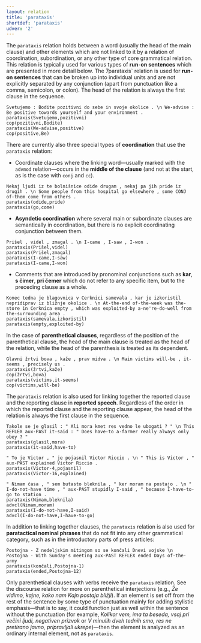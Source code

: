 ```yaml
---
layout: relation
title: 'parataxis'
shortdef: 'parataxis'
udver: '2'
---
```


The `parataxis` relation holds between a word (usually the head of the main clause) and other elements which are not linked to it by a relation of coordination, subordination, or any other type of core grammatical relation. This relation is typically used for various types of **run-on sentences** which are presented in more detail below. 
The 7parataxis` relation is used for **run-on sentences** that can be broken up into individual units and are not explicitly separated by any conjunction (apart from punctuation like a comma, semicolon, or colon). The head of the relation is always the first clause in the sequence.
~~~ sdparse
Svetujemo : Bodite pozitivni do sebe in svoje okolice . \n We-advise : Be positive towards yourself and your environment .
parataxis(Svetujemo,pozitivni)
cop(pozitivni,Bodite)
parataxis(We-advise,positive)
cop(positive,Be)
~~~

There are currently also three special types of **coordination** that use the `parataxis` relation:
- Coordinate clauses where the linking word—usually marked with the `advmod` relation—occurs in the **middle of the clause** (and not at the start, as is the case with `conj` and `cc`). 
~~~ sdparse
Nekaj ljudi iz te bolnišnice odide drugam , nekaj pa jih pride iz drugih . \n Some people from this hospital go elsewhere , some CONJ of-them come from others .
parataxis(odide,pride)
parataxis(go,come)
~~~

- **Asyndetic coordination** where several main or subordinate clauses are semantically in coordination, but there is no explicit coordinating conjunction between them. 
~~~ sdparse
Prišel , videl , zmagal . \n I-came , I-saw , I-won .
parataxis(Prišel,videl)
parataxis(Prišel,zmagal)
parataxis(I-came,I-saw)
parataxis(I-came,I-won)
~~~

- Comments that are introduced by pronominal conjunctions such as **kar**, **s čimer**, **pri čemer** which do not refer to any specific item, but to the preceding clause as a whole. 
~~~ sdparse
Konec tedna je blagovnica v Cerknici samevala , kar je izkoristil nepridiprav iz bližnje okolice . \n At-the-end of-the-week was the-store in Cerknica empty , which was exploited-by a-ne're-do-well from the-surrounding area .
parataxis(samevala,izkoristil)
parataxis(empty,exploited-by)
~~~

In the case of **parenthetical clauses**, regardless of the position of the parenthetical clause, the head of the main clause is treated as the head of the relation, while the head of the parenthesis is treated as its dependent. 
~~~ sdparse
Glavni žrtvi bova , kaže , prav midva . \n Main victims will-be , it-seems , precisely us . 
parataxis(žrtvi,kaže)
cop(žrtvi,bova)
parataxis(victims,it-seems)
cop(victims,will-be)
~~~

The `parataxis` relation is also used for linking together the reported clause and the reporting clause in **reported speech**. Regardless of the order in which the reported clause and the reporting clause appear, the head of the relation is always the first clause in the sequence. 
~~~ sdparse
Takole se je glasil : " Ali mora kmet res vedno le ubogati ? " \n This REFLEX aux-PAST it-said : " Does have-to a-farmer really always only obey ? "
parataxis(glasil,mora)
parataxis(it-said,have-to)
~~~
~~~ sdparse
" To je Victor , " je pojasnil Victor Riccio . \n " This is Victor , " aux-PAST explained Victor Riccio .
parataxis(Victor-4,pojasnil)
parataxis(Victor-16,explained)
~~~
~~~ sdparse
" Nimam časa , " sem butasto bleknila , " ker moram na postajo . \n " I-do-not-have time , " aux-PAST stupidly I-said , " because I-have-to-go to station .
parataxis(Nimam,bleknila)
advcl(Nimam,moram)
parataxis(I-do-not-have,I-said)
advcl(I-do-not-have,I-have-to-go)
~~~

In addition to linking together clauses, the `parataxis` relation is also used for **paratactical nominal phrases** that do not fit into any other grammatical category, such as in the introductory parts of press articles: 
~~~ sdparse
Postojna - Z nedeljskim mitingom so se končali Dnevi vojske \n Postojna - With Sunday's meeting aux-PAST REFLEX ended Days of-the-army
parataxis(končali,Postojna-1)
parataxis(ended,Postojna-12)
~~~

Only parenthetical clauses with verbs receive the `parataxis` relation. See the discourse relation for more on parenthetical interjections (e.g., *Že vidimo, kajne, kako nam Kajn postaja bližji*). If an element is set off from the rest of the sentence by some type of punctuation mainly for adding stylistic emphasis—that is to say, it could function just as well within the sentence without the punctuation (for example, *Kolikor vem, ima ta beseda, vsaj pri večini ljudi, negativen prizvok* or *V minulih dveh tednih smo, res ne pretirano javno, pripravljali ukrepe*)—then the element is analyzed as an ordinary internal element, not as `parataxis`. 
